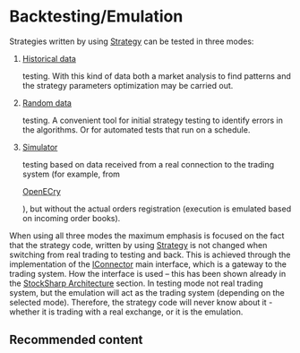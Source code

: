 # Backtesting\/Emulation

Strategies written by using [Strategy](xref:StockSharp.Algo.Strategies.Strategy) can be tested in three modes: 

1. [Historical data](StrategyTestingHistory.md)

    testing. With this kind of data both a market analysis to find patterns and the strategy parameters optimization may be carried out. 
2. [Random data](StrategyTestingEmulation.md)

    testing. A convenient tool for initial strategy testing to identify errors in the algorithms. Or for automated tests that run on a schedule. 
3. [Simulator](StrategyTestingRealTime.md)

    testing based on data received from a real connection to the trading system (for example, from 

   [OpenECry](OEC.md)

   ), but without the actual orders registration (execution is emulated based on incoming order books). 

When using all three modes the maximum emphasis is focused on the fact that the strategy code, written by using [Strategy](xref:StockSharp.Algo.Strategies.Strategy) is not changed when switching from real trading to testing and back. This is achieved through the implementation of the [IConnector](xref:StockSharp.BusinessEntities.IConnector) main interface, which is a gateway to the trading system. How the interface is used – this has been shown already in the [StockSharp Architecture](StockSharpArchitecture.md) section. In testing mode not real trading system, but the emulation will act as the trading system (depending on the selected mode). Therefore, the strategy code will never know about it \- whether it is trading with a real exchange, or it is the emulation. 

## Recommended content

